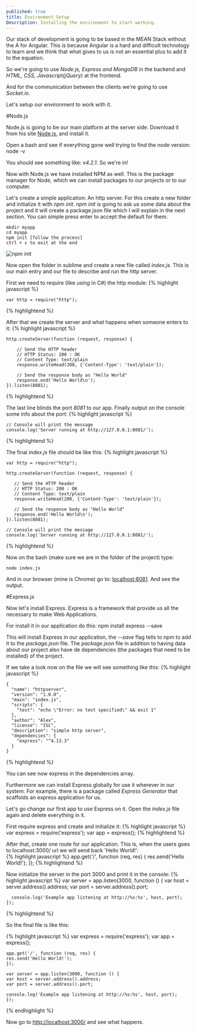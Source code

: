 ```yaml
---
published: true
title: Environment Setup
Description: Installing the environment to start working.
---
```




Our stack of development is going to be based in the MEAN Stack without the A for Angular. This is because Angular is a hard and difficult technology to learn and we think that what gives to us is not an essential plus to add it to the equation. 

So we're going to use *Node.js, Express and MongoDB* in the backend and *HTML, CSS, Javascript(jQuery)* at the frontend. 

And for the communication between the clients we're going to use *Socket.io*.

Let's setup our environment to work with it.

#Node.js

Node.js is going to be our main platform at the server side. Download it from his site [Node.js](!https://nodejs.org/), and install it.

Open a bash and see if everything gone well trying to find the node version:
	node -v

You should see something like: *v4.2.1*. So we're in! 

Now with Node.js we have installed NPM as well. This is the package manager for Node, which we can install packages to our projects or to our computer. 

Let's create a simple application: An http server. For this create a new folder and initialize it with *npm init*. *npm init* is going to ask us some data about the project and it will create a package.json file which I will explain in the next section. You can simple press enter to accept the default for them. 

	mkdir myapp
    cd myapp
    npm init [follow the process]
    ctrl + c to exit at the end

![npm init](http://i.imgur.com/arQobZz.gif)

Now open the folder in sublime and create a new file called *index.js*. This is our main entry and our file to describe and run the http server.

First we need to require (like *using* in C#) the http module:
{% highlight javascript %}

	var http = require("http");
{% highlightend %}

After that we create the server and what happens when someone enters to it:
{% highlight javascript %}

	http.createServer(function (request, response) {

   		// Send the HTTP header 
   		// HTTP Status: 200 : OK
   		// Content Type: text/plain
   		response.writeHead(200, {'Content-Type': 'text/plain'});
   
   		// Send the response body as "Hello World"
   		response.end('Hello World\n');
	}).listen(8081);	
{% highlightend %}

The last line blinds the port *8081* to our app. Finally output on the console some info about the port: 
{% highlight javascript %}

	// Console will print the message
	console.log('Server running at http://127.0.0.1:8081/');
{% highlightend %}


The final *index.js* file should be like this:
{% highlight javascript %}

    var http = require("http");
    
    http.createServer(function (request, response) {
    
       // Send the HTTP header 
       // HTTP Status: 200 : OK
       // Content Type: text/plain
       response.writeHead(200, {'Content-Type': 'text/plain'});
       
       // Send the response body as "Hello World"
       response.end('Hello World\n');
    }).listen(8081);
    
    // Console will print the message
    console.log('Server running at http://127.0.0.1:8081/');
{% highlightend %}


Now on the bash (make sure we are in the folder of the project) type:

	node index.js

And in our browser (mine is Chrome) go to: [localhost:8081](localhost:8081). And see the output.

#Express.js

Now let's install Express. Express is a framework that provide us all the necessary to make Web Applications.

For install it in our application do this:
	npm install express --save

This will install Express in our application, the *--save* flag tells to npm to add it to the *package.json* file. The *package.json* file in addition to having data about our project also have de dependencies (the packages that need to be installed) of the project. 

If we take a look now on the file we will see something like this:
{% highlight javascript %}

    {
      "name": "httpserver",
      "version": "1.0.0",
      "main": "index.js",
      "scripts": {
        "test": "echo \"Error: no test specified\" && exit 1"
      },
      "author": "Alex",
      "license": "ISC",
      "description": "simple http server",
      "dependencies": {
        "express": "^4.13.3"
      }
    }
{% highlightend %}

You can see now express in the dependencies array.

Furthermore we can install Express globally for use it wherever in our system. For example, there is a package called *Express Generator* that scaffolds an express application for us. 

Let's go change our first app to use Express on it. Open the *index.js* file again and delete everything in it. 

First require express and create and initialize it:
{% highlight javascript %}
    var express = require('express');
    var app = express();
{% highlightend %}

After that, create one route for our application. This is, when the users goes to localhost:3000/ url we will send back 'Hello World!':    
{% highlight javascript %}
    app.get('/', function (req, res) {
      res.send('Hello World!');
    });
{% highlightend %}

    
Now initialize the server in the port 3000 and print it in the console: 
{% highlight javascript %}
    var server = app.listen(3000, function () {
      var host = server.address().address;
      var port = server.address().port;
    
      console.log('Example app listening at http://%s:%s', host, port);
    });
{% highlightend %}

    
So the final file is like this:

{% highlight javascript %}
    var express = require('express');
    var app = express();
    
    app.get('/', function (req, res) {
    res.send('Hello World!');
    });
    
    var server = app.listen(3000, function () {
    var host = server.address().address;
    var port = server.address().port;
    
    console.log('Example app listening at http://%s:%s', host, port);
    });
{% endhighlight %}

Now go to [http://localhost:3000/](http://localhost:3000/) and see what happens.